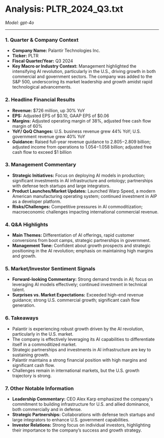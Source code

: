 # Analysis: PLTR_2024_Q3.txt

*Model: gpt-4o*

---

### 1. **Quarter & Company Context**
- **Company Name:** Palantir Technologies Inc.
- **Ticker:** PLTR
- **Fiscal Quarter/Year:** Q3 2024
- **Key Macro or Industry Context:** Management highlighted the intensifying AI revolution, particularly in the U.S., driving growth in both commercial and government sectors. The company was added to the S&P 500, underscoring its market leadership and growth amidst rapid technological advancements.

### 2. **Headline Financial Results**
- **Revenue:** $726 million, up 30% YoY
- **EPS:** Adjusted EPS of $0.10, GAAP EPS of $0.06
- **Margins:** Adjusted operating margin of 38%, adjusted free cash flow margin of 60%
- **YoY/ QoQ Changes:** U.S. business revenue grew 44% YoY; U.S. government revenue grew 40% YoY
- **Guidance:** Raised full-year revenue guidance to $2.805-$2.809 billion; adjusted income from operations to $1.054-$1.058 billion; adjusted free cash flow to exceed $1 billion

### 3. **Management Commentary**
- **Strategic Initiatives:** Focus on deploying AI models in production; significant investments in AI infrastructure and ontology; partnerships with defense tech startups and large integrators.
- **Product Launches/Market Updates:** Launched Warp Speed, a modern American manufacturing operating system; continued investment in AIP as a developer platform.
- **Risks/Challenges:** Competitive pressures in AI commoditization; macroeconomic challenges impacting international commercial revenue.

### 4. **Q&A Highlights**
- **Main Themes:** Differentiation of AI offerings, rapid customer conversions from boot camps, strategic partnerships in government.
- **Management Tone:** Confident about growth prospects and strategic positioning in the AI revolution; emphasis on maintaining high margins and growth.

### 5. **Market/Investor Sentiment Signals**
- **Forward-looking Commentary:** Strong demand trends in AI; focus on leveraging AI models effectively; continued investment in technical talent.
- **Surprises vs. Market Expectations:** Exceeded high-end revenue guidance; strong U.S. commercial growth; significant cash flow generation.

### 6. **Takeaways**
- Palantir is experiencing robust growth driven by the AI revolution, particularly in the U.S. market.
- The company is effectively leveraging its AI capabilities to differentiate itself in a commoditized market.
- Strategic partnerships and investments in AI infrastructure are key to sustaining growth.
- Palantir maintains a strong financial position with high margins and significant cash flow.
- Challenges remain in international markets, but the U.S. growth trajectory is strong.

### 7. **Other Notable Information**
- **Leadership Commentary:** CEO Alex Karp emphasized the company's commitment to building infrastructure for U.S. and allied dominance, both commercially and in defense.
- **Strategic Partnerships:** Collaborations with defense tech startups and large integrators to enhance U.S. government capabilities.
- **Investor Relations:** Strong focus on individual investors, highlighting their importance to the company’s success and growth strategy.